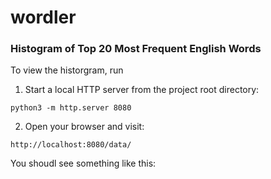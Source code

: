 # wordler

### Histogram of Top 20 Most Frequent English Words

To view the historgram, run

1. Start a local HTTP server from the project root directory:

```
python3 -m http.server 8080
```

2. Open your browser and visit:

```
http://localhost:8080/data/
```

You shoudl see something like this:
